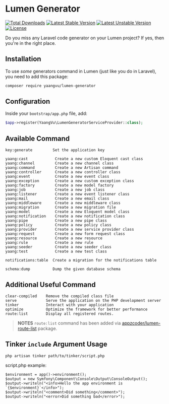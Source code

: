 # Lumen Generator

[![Total Downloads](https://poser.pugx.org/yaangvu/lumen-generator/d/total.svg)](https://packagist.org/packages/yaangvu/lumen-generator)
[![Latest Stable Version](https://poser.pugx.org/yaangvu/lumen-generator/v/stable.svg)](https://packagist.org/packages/yaangvu/lumen-generator)
[![Latest Unstable Version](https://poser.pugx.org/yaangvu/lumen-generator/v/unstable.svg)](https://packagist.org/packages/yaangvu/lumen-generator)
[![License](https://poser.pugx.org/yaangvu/lumen-generator/license.svg)](https://packagist.org/packages/yaangvu/lumen-generator)

Do you miss any Laravel code generator on your Lumen project?
If yes, then you're in the right place.

## Installation

To use _some_ generators command in Lumen (just like you do in Laravel), you need to add this package:

```sh
composer require yaangvu/lumen-generator
```

## Configuration

Inside your `bootstrap/app.php` file, add:

```php
$app->register(YaangVu\LumenGeneratorServiceProvider::class);
```

## Available Command

```
key:generate         Set the application key

yaang:cast            Create a new custom Eloquent cast class
yaang:channel         Create a new channel class
yaang:command         Create a new Artisan command
yaang:controller      Create a new controller class
yaang:event           Create a new event class
yaang:exception       Create a new custom exception class
yaang:factory         Create a new model factory
yaang:job             Create a new job class
yaang:listener        Create a new event listener class
yaang:mail            Create a new email class
yaang:middleware      Create a new middleware class
yaang:migration       Create a new migration file
yaang:model           Create a new Eloquent model class
yaang:notification    Create a new notification class
yaang:pipe            Create a new pipe class
yaang:policy          Create a new policy class
yaang:provider        Create a new service provider class
yaang:request         Create a new form request class
yaang:resource        Create a new resource
yaang:rule            Create a new rule
yaang:seeder          Create a new seeder class
yaang:test            Create a new test class

notifications:table  Create a migration for the notifications table

schema:dump          Dump the given database schema
```

## Additional Useful Command

```
clear-compiled    Remove the compiled class file
serve             Serve the application on the PHP development server
tinker            Interact with your application
optimize          Optimize the framework for better performance
route:list        Display all registered routes.
```

> **NOTES** `route:list` command has been added via [appzcoder/lumen-route-list](https://github.com/appzcoder/lumen-route-list) package.

## Tinker `include` Argument Usage

`php artisan tinker path/to/tinker/script.php`

script.php example:
```
$environment = app()->environment();
$output = new Symfony\Component\Console\Output\ConsoleOutput();
$output->writeln("<info>Hello the app environment is `{$environment}`</info>");
$output->writeln("<comment>Did something</comment>");
$output->writeln("<error>Did something bad</error>");
```
